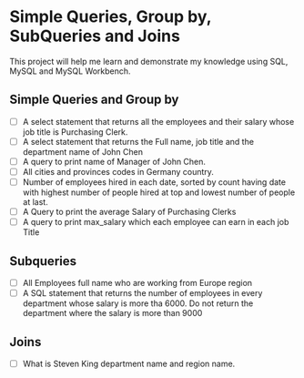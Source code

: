 # Simple Queries, Group by, SubQueries and Joins

This project will help me learn and demonstrate my knowledge using SQL, MySQL
and MySQL Workbench.

## Simple Queries and Group by

- [ ] A select statement that returns all the employees and their 
      salary whose job title is Purchasing Clerk.
- [ ] A select statement that returns the Full name, job title and 
	  the department name of John Chen
- [ ] A query to print name of Manager of John Chen.
- [ ] All cities and provinces codes in Germany country.
- [ ] Number of employees hired in each date, sorted by count having date
      with highest number of people hired at top and lowest number of people
      at last.
- [ ] A Query to print the average Salary of Purchasing Clerks
- [ ] A query to print max_salary which each employee can earn in each 
      job Title

## Subqueries

- [ ] All Employees full name who are working from Europe region
- [ ] A SQL statement that returns the number of employees in every 
      department whose salary is more tha 6000. Do not return the department
      where the salary is more than 9000

## Joins

- [ ] What is Steven King department name and region name.
